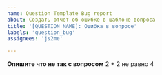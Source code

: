```yaml
---
name: Question Template Bug report
about: Создать отчет об ошибке в шаблоне вопроса
title: '[QUESTION_NAME]: Ошибка в вопросе'
labels: 'question_bug'
assignees: 'js2me'

---
```


**Опишите что не так с вопросом**
2 + 2 не равно 4
